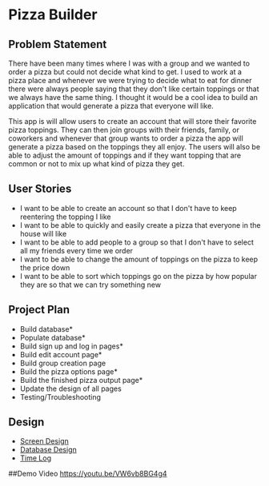 # Pizza Builder

## Problem Statement
There have been many times where I was with a group and we wanted to order a pizza but could not decide
what kind to get. I used to work at a pizza place and whenever we were trying to decide what to
eat for dinner there were always people saying that they don't like certain toppings or that we
always have the same thing. I thought it would be a cool idea to build an application that would
generate a pizza that everyone will like.

This app is will allow users to create an account that will store their favorite pizza toppings.
They can then join groups with their friends, family, or coworkers and whenever that group wants
to order a pizza the app will generate a pizza based on the toppings they all enjoy. The users
will also be able to adjust the amount of toppings and if they want topping that are common or not
to mix up what kind of pizza they get.

## User Stories
- I want to be able to create an account so that I don't have to keep reentering the topping I like
- I want to be able to quickly and easily create a pizza that everyone in the house will like
- I want to be able to add people to a group so that I don't have to select all my friends every time we order
- I want to be able to change the amount of toppings on the pizza to keep the price down
- I want to be able to sort which toppings go on the pizza by how popular they are so that we can try something new

## Project Plan
- Build database*
- Populate database*
- Build sign up and log in pages*
- Build edit account page*
- Build group creation page
- Build the pizza options page*
- Build the finished pizza output page*
- Update the design of all pages
- Testing/Troubleshooting

## Design
* [Screen Design](DesignDocuments/PizzaGeneratorWireframe.png)
* [Database Design](DesignDocuments/databaseDiagram.png)
* [Time Log](timeLog.md)

##Demo Video
https://youtu.be/VW6vb8BG4g4